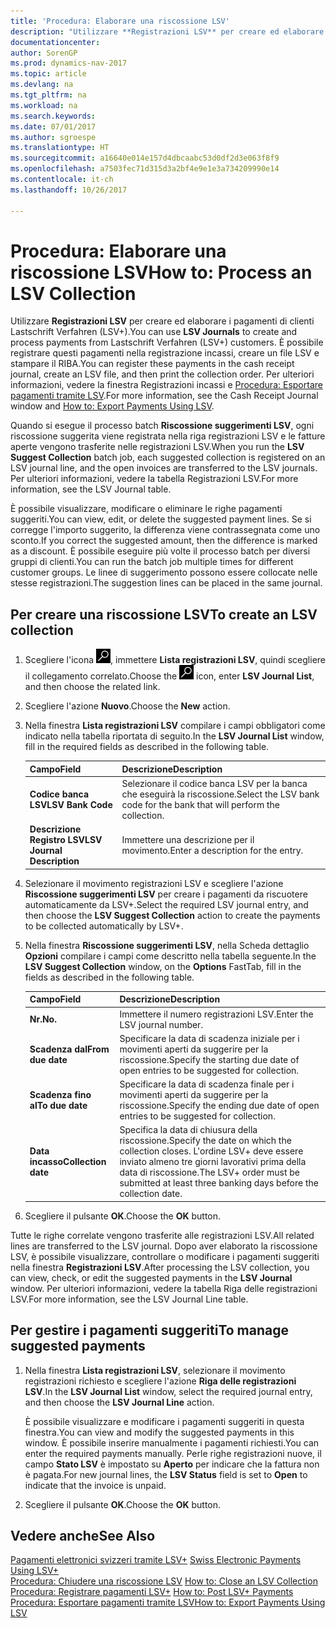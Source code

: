 ```yaml
---
title: 'Procedura: Elaborare una riscossione LSV'
description: "Utilizzare **Registrazioni LSV** per creare ed elaborare i pagamenti di clienti Lastschrift Verfahren (LSV+). È possibile registrare questi pagamenti nella registrazione incassi, creare un file LSV e stampare il RIBA."
documentationcenter: 
author: SorenGP
ms.prod: dynamics-nav-2017
ms.topic: article
ms.devlang: na
ms.tgt_pltfrm: na
ms.workload: na
ms.search.keywords: 
ms.date: 07/01/2017
ms.author: sgroespe
ms.translationtype: HT
ms.sourcegitcommit: a16640e014e157d4dbcaabc53d0df2d3e063f8f9
ms.openlocfilehash: a7503fec71d315d3a2bf4e9e1e3a734209990e14
ms.contentlocale: it-ch
ms.lasthandoff: 10/26/2017

---
```

# <a name="how-to-process-an-lsv-collection"></a><span data-ttu-id="fa32c-104">Procedura: Elaborare una riscossione LSV</span><span class="sxs-lookup"><span data-stu-id="fa32c-104">How to: Process an LSV Collection</span></span>
<span data-ttu-id="fa32c-105">Utilizzare **Registrazioni LSV** per creare ed elaborare i pagamenti di clienti Lastschrift Verfahren (LSV+).</span><span class="sxs-lookup"><span data-stu-id="fa32c-105">You can use **LSV Journals** to create and process payments from Lastschrift Verfahren (LSV+) customers.</span></span> <span data-ttu-id="fa32c-106">È possibile registrare questi pagamenti nella registrazione incassi, creare un file LSV e stampare il RIBA.</span><span class="sxs-lookup"><span data-stu-id="fa32c-106">You can register these payments in the cash receipt journal, create an LSV file, and then print the collection order.</span></span> <span data-ttu-id="fa32c-107">Per ulteriori informazioni, vedere la finestra Registrazioni incassi e [Procedura: Esportare pagamenti tramite LSV](how-to-export-payments-using-lsv.md).</span><span class="sxs-lookup"><span data-stu-id="fa32c-107">For more information, see the Cash Receipt Journal window and [How to: Export Payments Using LSV](how-to-export-payments-using-lsv.md).</span></span>  

<span data-ttu-id="fa32c-108">Quando si esegue il processo batch **Riscossione suggerimenti LSV**, ogni riscossione suggerita viene registrata nella riga registrazioni LSV e le fatture aperte vengono trasferite nelle registrazioni LSV.</span><span class="sxs-lookup"><span data-stu-id="fa32c-108">When you run the **LSV Suggest Collection** batch job, each suggested collection is registered on an LSV journal line, and the open invoices are transferred to the LSV journals.</span></span> <span data-ttu-id="fa32c-109">Per ulteriori informazioni, vedere la tabella Registrazioni LSV.</span><span class="sxs-lookup"><span data-stu-id="fa32c-109">For more information, see the LSV Journal table.</span></span>  

<span data-ttu-id="fa32c-110">È possibile visualizzare, modificare o eliminare le righe pagamenti suggeriti.</span><span class="sxs-lookup"><span data-stu-id="fa32c-110">You can view, edit, or delete the suggested payment lines.</span></span> <span data-ttu-id="fa32c-111">Se si corregge l'importo suggerito, la differenza viene contrassegnata come uno sconto.</span><span class="sxs-lookup"><span data-stu-id="fa32c-111">If you correct the suggested amount, then the difference is marked as a discount.</span></span> <span data-ttu-id="fa32c-112">È possibile eseguire più volte il processo batch per diversi gruppi di clienti.</span><span class="sxs-lookup"><span data-stu-id="fa32c-112">You can run the batch job multiple times for different customer groups.</span></span> <span data-ttu-id="fa32c-113">Le linee di suggerimento possono essere collocate nelle stesse registrazioni.</span><span class="sxs-lookup"><span data-stu-id="fa32c-113">The suggestion lines can be placed in the same journal.</span></span>  

## <a name="to-create-an-lsv-collection"></a><span data-ttu-id="fa32c-114">Per creare una riscossione LSV</span><span class="sxs-lookup"><span data-stu-id="fa32c-114">To create an LSV collection</span></span>  

1.  <span data-ttu-id="fa32c-115">Scegliere l'icona ![Cerca pagina o report](../../media/ui-search/search_small.png "Cerca pagina o report"), immettere **Lista registrazioni LSV**, quindi scegliere il collegamento correlato.</span><span class="sxs-lookup"><span data-stu-id="fa32c-115">Choose the ![Search for Page or Report](../../media/ui-search/search_small.png "Search for Page or Report icon") icon, enter **LSV Journal List**, and then choose the related link.</span></span>  
2.  <span data-ttu-id="fa32c-116">Scegliere l'azione **Nuovo**.</span><span class="sxs-lookup"><span data-stu-id="fa32c-116">Choose the **New** action.</span></span>  
3.  <span data-ttu-id="fa32c-117">Nella finestra **Lista registrazioni LSV** compilare i campi obbligatori come indicato nella tabella riportata di seguito.</span><span class="sxs-lookup"><span data-stu-id="fa32c-117">In the **LSV Journal List** window, fill in the required fields as described in the following table.</span></span>  

    |<span data-ttu-id="fa32c-118">Campo</span><span class="sxs-lookup"><span data-stu-id="fa32c-118">Field</span></span>|<span data-ttu-id="fa32c-119">Descrizione</span><span class="sxs-lookup"><span data-stu-id="fa32c-119">Description</span></span>|  
    |---------------------------------|---------------------------------------|  
    |<span data-ttu-id="fa32c-120">**Codice banca LSV**</span><span class="sxs-lookup"><span data-stu-id="fa32c-120">**LSV Bank Code**</span></span>|<span data-ttu-id="fa32c-121">Selezionare il codice banca LSV per la banca che eseguirà la riscossione.</span><span class="sxs-lookup"><span data-stu-id="fa32c-121">Select the LSV bank code for the bank that will perform the collection.</span></span>|  
    |<span data-ttu-id="fa32c-122">**Descrizione Registro LSV**</span><span class="sxs-lookup"><span data-stu-id="fa32c-122">**LSV Journal Description**</span></span>|<span data-ttu-id="fa32c-123">Immettere una descrizione per il movimento.</span><span class="sxs-lookup"><span data-stu-id="fa32c-123">Enter a description for the entry.</span></span>|

4.  <span data-ttu-id="fa32c-124">Selezionare il movimento registrazioni LSV e scegliere l'azione **Riscossione suggerimenti LSV** per creare i pagamenti da riscuotere automaticamente da LSV+.</span><span class="sxs-lookup"><span data-stu-id="fa32c-124">Select the required LSV journal entry, and then choose the **LSV Suggest Collection** action to create the payments to be collected automatically by LSV+.</span></span>  
5.  <span data-ttu-id="fa32c-125">Nella finestra **Riscossione suggerimenti LSV**, nella Scheda dettaglio **Opzioni** compilare i campi come descritto nella tabella seguente.</span><span class="sxs-lookup"><span data-stu-id="fa32c-125">In the **LSV Suggest Collection** window, on the **Options** FastTab, fill in the fields as described in the following table.</span></span>  

    |<span data-ttu-id="fa32c-126">Campo</span><span class="sxs-lookup"><span data-stu-id="fa32c-126">Field</span></span>|<span data-ttu-id="fa32c-127">Descrizione</span><span class="sxs-lookup"><span data-stu-id="fa32c-127">Description</span></span>|  
    |---------------------------------|---------------------------------------|  
    |<span data-ttu-id="fa32c-128">**Nr.**</span><span class="sxs-lookup"><span data-stu-id="fa32c-128">**No.**</span></span>|<span data-ttu-id="fa32c-129">Immettere il numero registrazioni LSV.</span><span class="sxs-lookup"><span data-stu-id="fa32c-129">Enter the LSV journal number.</span></span>|  
    |<span data-ttu-id="fa32c-130">**Scadenza dal**</span><span class="sxs-lookup"><span data-stu-id="fa32c-130">**From due date**</span></span>|<span data-ttu-id="fa32c-131">Specificare la data di scadenza iniziale per i movimenti aperti da suggerire per la riscossione.</span><span class="sxs-lookup"><span data-stu-id="fa32c-131">Specify the starting due date of open entries to be suggested for collection.</span></span>|  
    |<span data-ttu-id="fa32c-132">**Scadenza fino al**</span><span class="sxs-lookup"><span data-stu-id="fa32c-132">**To due date**</span></span>|<span data-ttu-id="fa32c-133">Specificare la data di scadenza finale per i movimenti aperti da suggerire per la riscossione.</span><span class="sxs-lookup"><span data-stu-id="fa32c-133">Specify the ending due date of open entries to be suggested for collection.</span></span>|  
    |<span data-ttu-id="fa32c-134">**Data incasso**</span><span class="sxs-lookup"><span data-stu-id="fa32c-134">**Collection date**</span></span>|<span data-ttu-id="fa32c-135">Specifica la data di chiusura della riscossione.</span><span class="sxs-lookup"><span data-stu-id="fa32c-135">Specify the date on which the collection closes.</span></span> <span data-ttu-id="fa32c-136">L'ordine LSV+ deve essere inviato almeno tre giorni lavorativi prima della data di riscossione.</span><span class="sxs-lookup"><span data-stu-id="fa32c-136">The LSV+ order must be submitted at least three banking days before the collection date.</span></span>|  

6.  <span data-ttu-id="fa32c-137">Scegliere il pulsante **OK**.</span><span class="sxs-lookup"><span data-stu-id="fa32c-137">Choose the **OK** button.</span></span>  

<span data-ttu-id="fa32c-138">Tutte le righe correlate vengono trasferite alle registrazioni LSV.</span><span class="sxs-lookup"><span data-stu-id="fa32c-138">All related lines are transferred to the LSV journal.</span></span> <span data-ttu-id="fa32c-139">Dopo aver elaborato la riscossione LSV, è possibile visualizzare, controllare o modificare i pagamenti suggeriti nella finestra **Registrazioni LSV**.</span><span class="sxs-lookup"><span data-stu-id="fa32c-139">After processing the LSV collection, you can view, check, or edit the suggested payments in the **LSV Journal** window.</span></span> <span data-ttu-id="fa32c-140">Per ulteriori informazioni, vedere la tabella Riga delle registrazioni LSV.</span><span class="sxs-lookup"><span data-stu-id="fa32c-140">For more information, see the LSV Journal Line table.</span></span>  

## <a name="to-manage-suggested-payments"></a><span data-ttu-id="fa32c-141">Per gestire i pagamenti suggeriti</span><span class="sxs-lookup"><span data-stu-id="fa32c-141">To manage suggested payments</span></span>  

1.  <span data-ttu-id="fa32c-142">Nella finestra **Lista registrazioni LSV**, selezionare il movimento registrazioni richiesto e scegliere l'azione **Riga delle registrazioni LSV**.</span><span class="sxs-lookup"><span data-stu-id="fa32c-142">In the **LSV Journal List** window, select the required journal entry, and then choose the **LSV Journal Line** action.</span></span>  

    <span data-ttu-id="fa32c-143">È possibile visualizzare e modificare i pagamenti suggeriti in questa finestra.</span><span class="sxs-lookup"><span data-stu-id="fa32c-143">You can view and modify the suggested payments in this window.</span></span> <span data-ttu-id="fa32c-144">È possibile inserire manualmente i pagamenti richiesti.</span><span class="sxs-lookup"><span data-stu-id="fa32c-144">You can enter the required payments manually.</span></span> <span data-ttu-id="fa32c-145">Perle righe registrazioni nuove, il campo **Stato LSV** è impostato su **Aperto** per indicare che la fattura non è pagata.</span><span class="sxs-lookup"><span data-stu-id="fa32c-145">For new journal lines, the **LSV Status** field is set to **Open** to indicate that the invoice is unpaid.</span></span>  

3.  <span data-ttu-id="fa32c-146">Scegliere il pulsante **OK**.</span><span class="sxs-lookup"><span data-stu-id="fa32c-146">Choose the **OK** button.</span></span>  

## <a name="see-also"></a><span data-ttu-id="fa32c-147">Vedere anche</span><span class="sxs-lookup"><span data-stu-id="fa32c-147">See Also</span></span>  
 <span data-ttu-id="fa32c-148">[Pagamenti elettronici svizzeri tramite LSV+](swiss-electronic-payments-using-lsv-.md) </span><span class="sxs-lookup"><span data-stu-id="fa32c-148">[Swiss Electronic Payments Using LSV+](swiss-electronic-payments-using-lsv-.md) </span></span>  
 <span data-ttu-id="fa32c-149">[Procedura: Chiudere una riscossione LSV](how-to-close-an-lsv-collection.md) </span><span class="sxs-lookup"><span data-stu-id="fa32c-149">[How to: Close an LSV Collection](how-to-close-an-lsv-collection.md) </span></span>  
 <span data-ttu-id="fa32c-150">[Procedura: Registrare pagamenti LSV+](how-to-post-lsv-payments.md) </span><span class="sxs-lookup"><span data-stu-id="fa32c-150">[How to: Post LSV+ Payments](how-to-post-lsv-payments.md) </span></span>  
 [<span data-ttu-id="fa32c-151">Procedura: Esportare pagamenti tramite LSV</span><span class="sxs-lookup"><span data-stu-id="fa32c-151">How to: Export Payments Using LSV</span></span>](how-to-export-payments-using-lsv.md)

